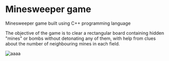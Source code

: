 # Minesweeper game
Minesweeper game built using C++ programming language

The objective of the game is to clear a rectangular board containing hidden "mines" or bombs without detonating any of them, with help from clues about the number of neighbouring mines in each field.

![aaaa](https://user-images.githubusercontent.com/53210156/101286992-b6f55e80-3813-11eb-8583-8de3822b5a2d.JPG)
